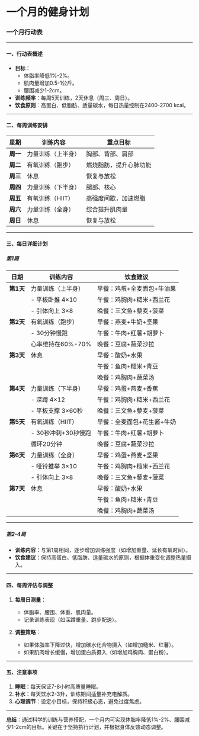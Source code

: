 # 一个月的健身计划

### **一个月行动表**

---

#### **一、行动表概述**
- **目标**：  
  - 体脂率降低1%-2%。  
  - 肌肉量增加0.5-1公斤。  
  - 腰围减少1-2cm。  
- **训练频率**：每周5天训练，2天休息（周三、周日）。  
- **饮食原则**：高蛋白、低脂肪、适量碳水，每日热量控制在2400-2700 kcal。  

---

#### **二、每周训练安排**
| 星期       | 训练内容                | 重点目标                     |  
|------------|-------------------------|------------------------------|  
| **周一**   | 力量训练（上半身）      | 胸部、背部、肩部             |  
| **周二**   | 有氧训练（跑步）        | 燃烧脂肪，提升心肺功能       |  
| **周三**   | 休息                    | 恢复与放松                   |  
| **周四**   | 力量训练（下半身）      | 腿部、核心                   |  
| **周五**   | 有氧训练（HIIT）        | 高强度间歇，加速燃脂         |  
| **周六**   | 力量训练（全身）        | 综合提升肌肉量               |  
| **周日**   | 休息                    | 恢复与放松                   |  

---

#### **三、每日详细计划**
##### **第1周**
| 日期       | 训练内容                | 饮食建议                     |  
|------------|-------------------------|------------------------------|  
| **第1天**  | 力量训练（上半身）      | 早餐：鸡蛋+全麦面包+牛油果   |  
|            | - 平板卧推 4×10         | 午餐：鸡胸肉+糙米+西兰花     |  
|            | - 引体向上 3×8          | 晚餐：三文鱼+藜麦+菠菜       |  
| **第2天**  | 有氧训练（跑步）        | 早餐：燕麦+牛奶+坚果         |  
|            | - 30分钟慢跑            | 午餐：牛肉+红薯+胡萝卜       |  
|            | 心率维持在60%-70%       | 晚餐：豆腐+蔬菜沙拉          |  
| **第3天**  | 休息                    | 早餐：酸奶+水果              |  
|            |                         | 午餐：鱼肉+糙米+青豆         |  
|            |                         | 晚餐：鸡胸肉+蔬菜汤          |  
| **第4天**  | 力量训练（下半身）      | 早餐：鸡蛋+燕麦+香蕉         |  
|            | - 深蹲 4×12             | 午餐：鸡胸肉+糙米+西兰花     |  
|            | - 平板支撑 3×60秒       | 晚餐：三文鱼+藜麦+菠菜       |  
| **第5天**  | 有氧训练（HIIT）        | 早餐：全麦面包+花生酱+牛奶   |  
|            | - 30秒冲刺+30秒慢跑     | 午餐：牛肉+红薯+胡萝卜       |  
|            | 循环20分钟              | 晚餐：豆腐+蔬菜沙拉          |  
| **第6天**  | 力量训练（全身）        | 早餐：鸡蛋+燕麦+坚果         |  
|            | - 哑铃推举 3×10         | 午餐：鸡胸肉+糙米+西兰花     |  
|            | - 引体向上 3×8          | 晚餐：三文鱼+藜麦+菠菜       |  
| **第7天**  | 休息                    | 早餐：酸奶+水果              |  
|            |                         | 午餐：鱼肉+糙米+青豆         |  
|            |                         | 晚餐：鸡胸肉+蔬菜汤          |  

---

##### **第2-4周**
- **训练内容**：与第1周相同，逐步增加训练强度（如增加重量、延长有氧时间）。  
- **饮食建议**：保持高蛋白、低脂肪、适量碳水的原则，根据体重变化调整热量摄入。  

---

#### **四、每周评估与调整**
1. **每周日测量**：  
   - 体脂率、腰围、体重、肌肉量。  
   - 记录训练表现（如深蹲重量、跑步配速）。  

2. **调整策略**：  
   - 如果体脂率下降过快，增加碳水化合物摄入（如增加糙米、红薯）。  
   - 如果肌肉增长缓慢，增加蛋白质摄入（如增加鸡胸肉、蛋白粉）。  

---

#### **五、注意事项**
1. **睡眠**：每天保证7-8小时高质量睡眠。  
2. **补水**：每天饮水2-3升，训练期间适量补充电解质。  
3. **心理调节**：设定小目标，保持积极心态，避免过度焦虑。  

---

**总结**：通过科学的训练与营养搭配，一个月内可实现体脂率降低1%-2%、腰围减少1-2cm的目标。关键在于坚持执行计划，并根据身体反馈动态调整。